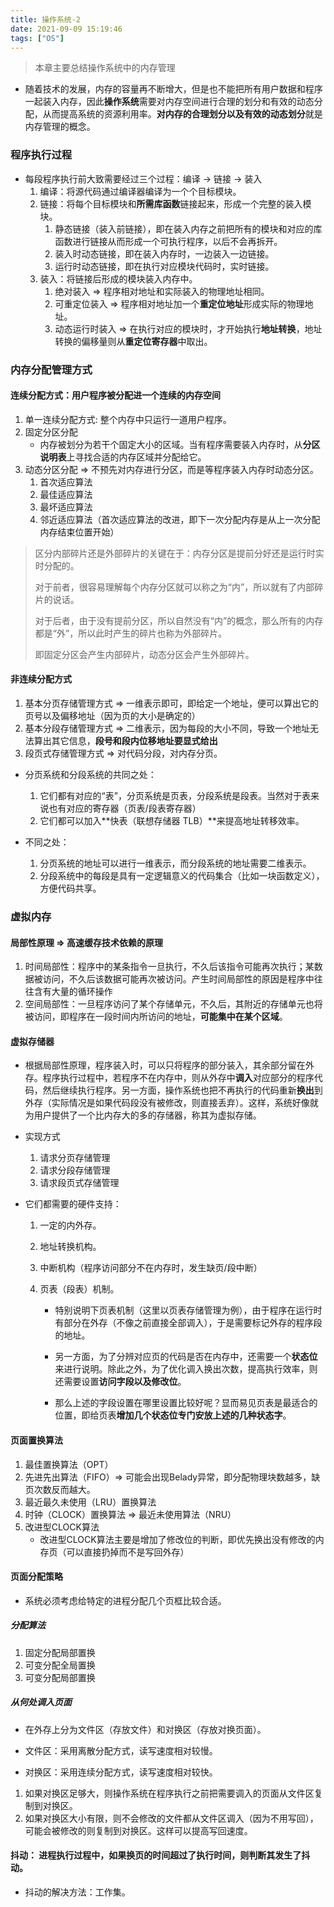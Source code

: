 ```yaml
---
title: 操作系统-2
date: 2021-09-09 15:19:46
tags: ["OS"]
---
```


> 本章主要总结操作系统中的内存管理

* 随着技术的发展，内存的容量再不断增大，但是也不能把所有用户数据和程序一起装入内存，因此**操作系统**需要对内存空间进行合理的划分和有效的动态分配，从而提高系统的资源利用率。**对内存的合理划分以及有效的动态划分**就是内存管理的概念。

### 程序执行过程

* 每段程序执行前大致需要经过三个过程：编译 -> 链接 -> 装入
  1. 编译：将源代码通过编译器编译为一个个目标模块。
  2. 链接：将每个目标模块和**所需库函数**链接起来，形成一个完整的装入模块。
     1. 静态链接（装入前链接），即在装入内存之前把所有的模块和对应的库函数进行链接从而形成一个可执行程序，以后不会再拆开。
     2. 装入时动态链接，即在装入内存时，一边装入一边链接。
     3. 运行时动态链接，即在执行对应模块代码时，实时链接。
  3. 装入：将链接后形成的模块装入内存中。
     1. 绝对装入 => 程序相对地址和实际装入的物理地址相同。
     2. 可重定位装入 => 程序相对地址加一个**重定位地址**形成实际的物理地址。
     3. 动态运行时装入 => 在执行对应的模块时，才开始执行**地址转换**，地址转换的偏移量则从**重定位寄存器**中取出。

### 内存分配管理方式

#### 连续分配方式：用户程序被分配进一个连续的内存空间

1. 单一连续分配方式:  整个内存中只运行一道用户程序。
2. 固定分区分配
   * 内存被划分为若干个固定大小的区域。当有程序需要装入内存时，从**分区说明表**上寻找合适的内存区域并分配给它。
3. 动态分区分配 => 不预先对内存进行分区，而是等程序装入内存时动态分区。
   1. 首次适应算法
   2. 最佳适应算法
   3. 最坏适应算法
   4. 邻近适应算法（首次适应算法的改进，即下一次分配内存是从上一次分配内存结束位置开始）

> 区分内部碎片还是外部碎片的关键在于：内存分区是提前分好还是运行时实时分配的。
>
> 对于前者，很容易理解每个内存分区就可以称之为“内”，所以就有了内部碎片的说话。
>
> 对于后者，由于没有提前分区，所以自然没有“内”的概念，那么所有的内存都是“外”，所以此时产生的碎片也称为外部碎片。
>
> 即固定分区会产生内部碎片，动态分区会产生外部碎片。



#### 非连续分配方式

1. 基本分页存储管理方式 => 一维表示即可，即给定一个地址，便可以算出它的页号以及偏移地址（因为页的大小是确定的）
2. 基本分段存储管理方式 => 二维表示，因为每段的大小不同，导致一个地址无法算出其它信息，**段号和段内位移地址要显式给出**
3. 段页式存储管理方式 => 对代码分段，对内存分页。

* 分页系统和分段系统的共同之处：
  1. 它们都有对应的“表”，分页系统是页表，分段系统是段表。当然对于表来说也有对应的寄存器（页表/段表寄存器）
  2. 它们都可以加入**快表（联想存储器 TLB）**来提高地址转移效率。

* 不同之处：
  1. 分页系统的地址可以进行一维表示，而分段系统的地址需要二维表示。
  2. 分段系统中的每段是具有一定逻辑意义的代码集合（比如一块函数定义），方便代码共享。

### 虚拟内存

#### 局部性原理 => 高速缓存技术依赖的原理

1. 时间局部性：程序中的某条指令一旦执行，不久后该指令可能再次执行；某数据被访问，不久后该数据可能再次被访问。产生时间局部性的原因是程序中往往含有大量的循环操作
2. 空间局部性：一旦程序访问了某个存储单元，不久后，其附近的存储单元也将被访问，即程序在一段时间内所访问的地址，**可能集中在某个区域**。



#### 虚拟存储器

* 根据局部性原理，程序装入时，可以只将程序的部分装入，其余部分留在外存。程序执行过程中，若程序不在内存中，则从外存中**调入**对应部分的程序代码，然后继续执行程序。另一方面，操作系统也把不再执行的代码重新**换出**到外存（实际情况是如果代码段没有被修改，则直接丢弃）。这样，系统好像就为用户提供了一个比内存大的多的存储器，称其为虚拟存储。

* 实现方式
  1. 请求分页存储管理
  2. 请求分段存储管理
  3. 请求段页式存储管理

* 它们都需要的硬件支持：

  1. 一定的内外存。

  2. 地址转换机构。

  3. 中断机构（程序访问部分不在内存时，发生缺页/段中断）

  4. 页表（段表）机制。

     * 特别说明下页表机制（这里以页表存储管理为例），由于程序在运行时有部分在外存（不像之前直接全部调入），于是需要标记外存的程序段的地址。
     * 另一方面，为了分辨对应页的代码是否在内存中，还需要一个**状态位**来进行说明。除此之外，为了优化调入换出次数，提高执行效率，则还需要设置**访问字段以及修改位**。

     * 那么上述的字段设置在哪里设置比较好呢？显而易见页表是最适合的位置，即给页表**增加几个状态位专门安放上述的几种状态字**。

#### 页面置换算法

1. 最佳置换算法（OPT）
2. 先进先出算法（FIFO）=> 可能会出现Belady异常，即分配物理块数越多，缺页次数反而越大。
3. 最近最久未使用（LRU）置换算法
4. 时钟（CLOCK）置换算法 => 最近未使用算法（NRU）
5. 改进型CLOCK算法
   * 改进型CLOCK算法主要是增加了修改位的判断，即优先换出没有修改的内存页（可以直接扔掉而不是写回外存）

#### 页面分配策略

* 系统必须考虑给特定的进程分配几个页框比较合适。

##### 分配算法

1. 固定分配局部置换
2. 可变分配全局置换
3. 可变分配局部置换

##### 从何处调入页面

* 在外存上分为文件区（存放文件）和对换区（存放对换页面）。

* 文件区：采用离散分配方式，读写速度相对较慢。
* 对换区：采用连续分配方式，读写速度相对较快。

1. 如果对换区足够大，则操作系统在程序执行之前把需要调入的页面从文件区复制到对换区。
2. 如果对换区大小有限，则不会修改的文件都从文件区调入（因为不用写回），可能会被修改的则复制到对换区。这样可以提高写回速度。



#### 抖动： 进程执行过程中，如果换页的时间超过了执行时间，则判断其发生了抖动。

* 抖动的解决方法：工作集。
